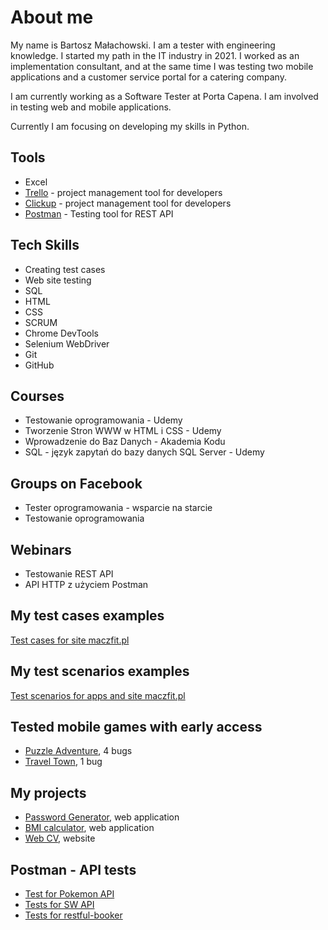 # About me
My name is Bartosz Małachowski. I am a tester with engineering knowledge. I started my path in the IT industry in 2021.
I worked as an implementation consultant, and at the same time I was testing two mobile applications and a customer service portal for a catering company.

I am currently working as a Software Tester at Porta Capena. I am involved in testing web and mobile applications.

Currently I am focusing on developing my skills in Python.

## Tools

- Excel
- [Trello](http://www.trello.com) - project management tool for developers
- [Clickup](http://www.clickup.com) - project management tool for developers
- [Postman](http://postman.com) - Testing tool for REST API

## Tech Skills

- Creating test cases
- Web site testing
- SQL
- HTML
- CSS
- SCRUM
- Chrome DevTools
- Selenium WebDriver
- Git
- GitHub

## Courses

- Testowanie oprogramowania - Udemy
- Tworzenie Stron WWW w HTML i CSS - Udemy
- Wprowadzenie do Baz Danych - Akademia Kodu
- SQL - język zapytań do bazy danych SQL Server - Udemy

## Groups on Facebook

- Tester oprogramowania - wsparcie na starcie
- Testowanie oprogramowania

## Webinars

- Testowanie REST API
- API HTTP z użyciem Postman

## My test cases examples

[Test cases for site maczfit.pl](https://docs.google.com/spreadsheets/d/1B-khf4Cypbe00zJUbbxdaBMk6023IPFmTjsCuSoBmfU/edit#gid=0)

## My test scenarios examples

[Test scenarios for apps and site maczfit.pl](https://docs.google.com/spreadsheets/d/1K3Jl84Tgkf_vkGaqdT5wvSxfarh9FMcWwUE0sXKmoFQ/edit#gid=0)

## Tested mobile games with early access

- [Puzzle Adventure](https://play.google.com/store/apps/details?id=com.pixelfederation.solve.mystery.puzzle.adventure&hl=pl&gl=US), 4 bugs
- [Travel Town](https://play.google.com/store/apps/details?id=io.randomco.travel&hl=pl&gl=US), 1 bug

## My projects

- [Password Generator](https://generator-hasla.netlify.app/), web application
- [BMI calculator](https://bm1-calculator.netlify.app/), web application
- [Web CV](https://cv-bartosz-malachowski.netlify.app/), website

## Postman - API tests

- [Test for Pokemon API](https://drive.google.com/file/d/153YwmG0TXPBslryhDatYXIhdjJRVRGZE/view?usp=sharing)
- [Tests for SW API](https://drive.google.com/file/d/1PRqvCdBfr_r8BResABhiWEsacQ6QsEGx/view?usp=sharing)
- [Tests for restful-booker](https://drive.google.com/file/d/1MVJ-nwKl-aIErlmoQ4EOc1pmqYo-plX2/view?usp=sharing)
